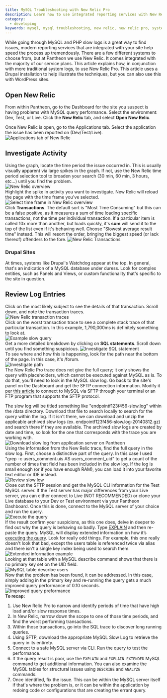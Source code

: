```yaml
---
title: MySQL Troubleshooting with New Relic Pro
description: Learn how to use integrated reporting services with New Relic to isolate MySQL performance issues on your Drupal or WordPress sites.
category:
  - developing
keywords: mysql, mysql troubleshooting, new relic, new relic pro, system logs, logs, performance, mysql performance, mysql help, troubleshoot mysql, performance, slow queries, sql performance, mysql error log
---
```

While going through MySQL and PHP slow logs is a great way to find issues, modern reporting services that are integrated with your site help speed the process up tremendously. There are a few different systems to choose from, but at Pantheon we use New Relic. It comes integrated with the majority of our service plans. This article explains how, in conjunction with more traditional system logs, to use New Relic Pro. This article uses a Drupal installation to help illustrate the techniques, but you can also use this with WordPress sites.

## Open New Relic

From within Pantheon, go to the Dashboard for the site you suspect is having problems with MySQL query performance. Select the environment: Dev, Test, or Live. Click the **New Relic** tab, and select **Open New Relic**.

Once New Relic is open, go to the Applications tab. Select the application the issue has been reported on (Dev/Test/Live).  
 ![Applications tab of New Relic](/source/docs/assets/images/desk_images/333262.png)  

## Investigate Activity

Using the graph, locate the time period the issue occurred in. This is usually visually apparent via large spikes in the graph. If not, use the New Relic time period selection tool to broaden your search (30 min, 60 min, 3 hours, etc...) until you find the problem.  
 ![New Relic overview](/source/docs/assets/images/desk_images/333263.png)  
Highlight the spike in activity you want to investigate. New Relic will reload the page with the time frame you've selected.  
 ![Select time frame in New Relic overview](/source/docs/assets/images/desk_images/333265.png)  
Click **Transactions**. The default sort is "Most Time Consuming" but this can be a false positive, as it measures a sum of time loading specific transactions, not the time per individual transaction. If a particular item is called 10x more than another, but loads quickly, it's **sum** will send it to the top of the list even if it's behaving well. Choose "Slowest average result time" instead. This will resort the order, bringing the biggest speed (or lack thereof) offenders to the fore.
 ![New Relic Transactions](/source/docs/assets/images/desk_images/333266.png)  

### Drupal Sites
At times, systems like Drupal's Watchdog appear at the top. In general, that's an indication of a MySQL database under duress. Look for complex entities, such as Panels and Views, or custom functionality that's specific to the site in question. 

## Review Log Entries
Click on the most likely subject to see the details of that transaction. Scroll down, and note the transaction traces.  
 ![New Relic transaction traces](/source/docs/assets/images/desk_images/333267.png)  
Click on the worst transaction trace to see a complete stack trace of that particular transaction. In this example, 1,790,000ms is definitely something to look at.  
 ![Example slow query](/source/docs/assets/images/desk_images/333268.png)  
Get a more detailed breakdown by clicking on **SQL statements**. Scroll down until you find something suspicious.
 ![Investigate SQL statement](/source/docs/assets/images/desk_images/333269.png)  
To see where and how this is happening, look for the path near the bottom of the page. In this case, it's /forum.  
 ![Investigate path](/source/docs/assets/images/desk_images/333271.png)  
The New Relic Pro trace does not give the full query; it only shows the query with placeholders, which cannot be executed against MySQL as is. To do that, you'll need to look in the MySQL slow log. Go back to the site's panel on the Dashboard and get the SFTP connection information. Modify it per [this article](/docs/articles/local/accessing-mysql-databases#frequently-asked-questions) to connect to MySQL via SFTP through your terminal or an FTP program that supports the SFTP protocol.

The slow log will be titled something like "endpointf123f456-slow.log" within the /data directory. Download that file to search locally to search for the query within the log. If it isn't there, we can download and unzip the applicable archived slow logs (ex. endpointf123f456-slow.log-20140812.gz) and search there if they are available. The archived slow logs are created by date and time, so look for the one that corresponds with the trace you are working with.  
 ![Download slow log from application server on Pantheon](/source/docs/assets/images/desk_images/333275.png)  
Using the information from the New Relic trace, find the full query in the slow log. First, choose a distinctive part of the query. In this case I used "grep -c users\_comment.uis AS users\_comment\_uid" to get a count of the number of times that field has been included in the slow log. If the log is small enough (or if you have enough RAM), you can load it into your favorite text editor or IDE instead.  
 ![Review slow low](/source/docs/assets/images/desk_images/333284.png)​  
Close out the SFTP session and get the MySQL CLI information for the Test MySQL server. If the Test server has major differences from your Live server, you can either connect to Live (NOT RECOMMENDED) or clone your Live database to your Dev or Test environment via your Pantheon Dashboard. Once this is done, connect to the MySQL server of your choice and run the query.  
 ![Execute the query](/source/docs/assets/images/desk_images/333278.png)  
If the result confirm your suspicions, as this one does, delve in deeper to find out why the query is behaving so badly. Type [EXPLAIN](http://dev.mysql.com/doc/refman/5.0/en/explain.html) and then re-paste the query. MySQL will display extended information on how it’s [executing the query](http://dev.mysql.com/doc/refman/5.0/en/using-explain.html). Look for really odd things. For example, this one really doesn't look that bad, except the users table is referenced twice via alias and there isn't a single key index being used to search them.
 ![Extended information example](/source/docs/assets/images/desk_images/333283.png)  
Looking at that table with a MySQL describe command shows that there is no primary key set on the UID field.  
 ![MySQL table describe users](/source/docs/assets/images/desk_images/333280.png)  
Now that the problem has been found, it can be addressed. In this case, simply adding in the primary key and re-running the query gets a much improved query performance of 0.10 seconds.  
 ![Improved query preformance](/source/docs/assets/images/desk_images/333281.png)  
**To recap:**

1. Use New Relic Pro to narrow and identify periods of time that have high load and/or slow response times.
2. In New Relic, narrow down the scope to one of those time periods, and find the worst performing transactions.
3. Within those transactions, go into the SQL trace to discover long running queries.
4. Using SFTP, download the appropriate MySQL Slow Log to retrieve the query in its entirety.
5. Connect to a safe MySQL server via CLI. Run the query to test the performance.
6. If the query result is poor, use the `EXPLAIN` and `EXPLAIN EXTENDED` MySQL command to get additional information. You can also examine the MySQL tables for structural issues using `DESCRIBE` and `ANALYZE` commands.
7. Once identified, fix the issue. This can be within the MySQL server itself if that's where the problem is, or it can be within the application by redoing code or configurations that are creating the errant query.
 
